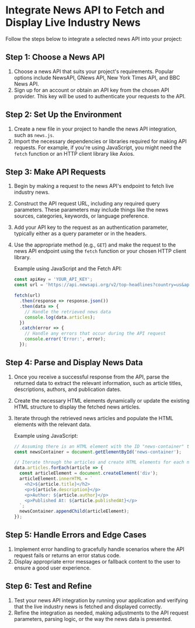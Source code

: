 

# Integrate News API to Fetch and Display Live Industry News

Follow the steps below to integrate a selected news API into your project:

## Step 1: Choose a News API

1. Choose a news API that suits your project's requirements. Popular options include NewsAPI, GNews API, New York Times API, and BBC News API.
2. Sign up for an account or obtain an API key from the chosen API provider. This key will be used to authenticate your requests to the API.

## Step 2: Set Up the Environment

1. Create a new file in your project to handle the news API integration, such as `news.js`.
2. Import the necessary dependencies or libraries required for making API requests. For example, if you're using JavaScript, you might need the `fetch` function or an HTTP client library like Axios.

## Step 3: Make API Requests

1. Begin by making a request to the news API's endpoint to fetch live industry news.
2. Construct the API request URL, including any required query parameters. These parameters may include things like the news sources, categories, keywords, or language preference.
3. Add your API key to the request as an authentication parameter, typically either as a query parameter or in the headers.
4. Use the appropriate method (e.g., `GET`) and make the request to the news API endpoint using the `fetch` function or your chosen HTTP client library.

   Example using JavaScript and the Fetch API:
   ```javascript
   const apiKey = 'YOUR_API_KEY';
   const url = 'https://api.newsapi.org/v2/top-headlines?country=us&apiKey=' + apiKey;

   fetch(url)
     .then(response => response.json())
     .then(data => {
       // Handle the retrieved news data
       console.log(data.articles);
     })
     .catch(error => {
       // Handle any errors that occur during the API request
       console.error('Error:', error);
     });
   ```

## Step 4: Parse and Display News Data

1. Once you receive a successful response from the API, parse the returned data to extract the relevant information, such as article titles, descriptions, authors, and publication dates.
2. Create the necessary HTML elements dynamically or update the existing HTML structure to display the fetched news articles.
3. Iterate through the retrieved news articles and populate the HTML elements with the relevant data.

   Example using JavaScript:
   ```javascript
   // Assuming there is an HTML element with the ID "news-container" to display the news
   const newsContainer = document.getElementById('news-container');

   // Iterate through the articles and create HTML elements for each news item
   data.articles.forEach(article => {
     const articleElement = document.createElement('div');
     articleElement.innerHTML = `
       <h2>${article.title}</h2>
       <p>${article.description}</p>
       <p>Author: ${article.author}</p>
       <p>Published At: ${article.publishedAt}</p>
     `;
     newsContainer.appendChild(articleElement);
   });
   ```

## Step 5: Handle Errors and Edge Cases

1. Implement error handling to gracefully handle scenarios where the API request fails or returns an error status code.
2. Display appropriate error messages or fallback content to the user to ensure a good user experience.

## Step 6: Test and Refine

1. Test your news API integration by running your application and verifying that the live industry news is fetched and displayed correctly.
2. Refine the integration as needed, making adjustments to the API request parameters, parsing logic, or the way the news data is presented.
